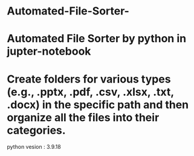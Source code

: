 # Automated-File-Sorter-
# Automated File Sorter by python in jupter-notebook
# Create folders for various types (e.g.,  .pptx,  .pdf,  .csv,  .xlsx,  .txt,  .docx) in the specific path and then organize all the files into their categories.
 

python vesion : 3.9.18

